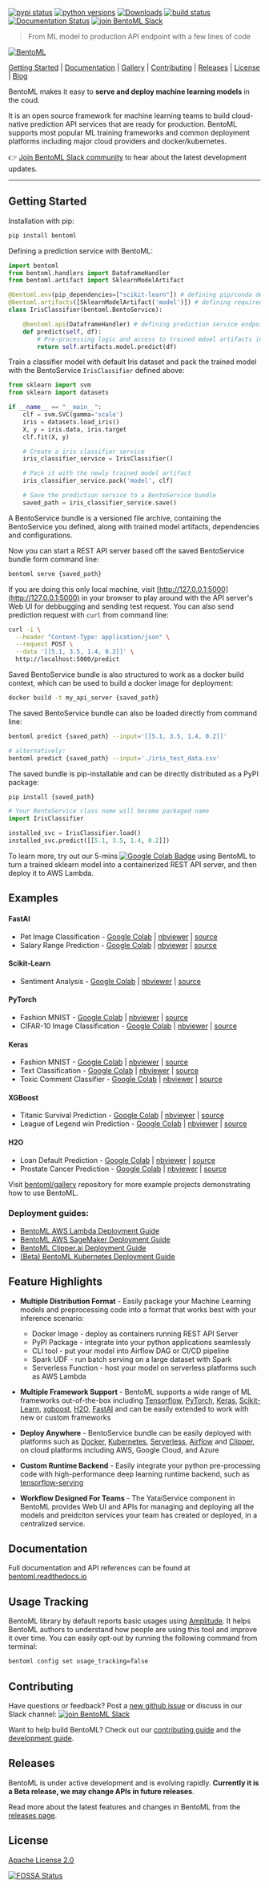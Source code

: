 [![pypi status](https://img.shields.io/pypi/v/bentoml.svg)](https://pypi.org/project/BentoML)
[![python versions](https://img.shields.io/pypi/pyversions/bentoml.svg)](https://travis-ci.org/bentoml/BentoML)
[![Downloads](https://pepy.tech/badge/bentoml)](https://pepy.tech/project/bentoml)
[![build status](https://travis-ci.org/bentoml/BentoML.svg?branch=master)](https://travis-ci.org/bentoml/BentoML)
[![Documentation Status](https://readthedocs.org/projects/bentoml/badge/?version=latest)](https://bentoml.readthedocs.io/en/latest/?badge=latest)
[![join BentoML Slack](https://badgen.net/badge/Join/BentoML%20Slack/cyan?icon=slack)](https://join.slack.com/t/bentoml/shared_invite/enQtNjcyMTY3MjE4NTgzLTU3ZDc1MWM5MzQxMWQxMzJiNTc1MTJmMzYzMTYwMjQ0OGEwNDFmZDkzYWQxNzgxYWNhNjAxZjk4MzI4OGY1Yjg)

> From ML model to production API endpoint with a few lines of code


[![BentoML](https://raw.githubusercontent.com/bentoml/BentoML/master/docs/_static/img/bentoml.png)](https://github.com/bentoml/BentoML)

[Getting Started](https://github.com/bentoml/BentoML#getting-started) | [Documentation](http://bentoml.readthedocs.io) | [Gallery](https://github.com/bentoml/gallery) | [Contributing](https://github.com/bentoml/BentoML#contributing) | [Releases](https://github.com/bentoml/BentoML#releases) | [License](https://github.com/bentoml/BentoML/blob/master/LICENSE) | [Blog](https://medium.com/bentoml)


BentoML makes it easy to __serve and deploy machine learning models__ in the coud.

It is an open source framework for machine learning teams to build cloud-native prediction API
services that are ready for production. BentoML supports most popular ML training frameworks
and common deployment platforms including major cloud providers and docker/kubernetes.

👉 [Join BentoML Slack community](https://join.slack.com/t/bentoml/shared_invite/enQtNjcyMTY3MjE4NTgzLTU3ZDc1MWM5MzQxMWQxMzJiNTc1MTJmMzYzMTYwMjQ0OGEwNDFmZDkzYWQxNzgxYWNhNjAxZjk4MzI4OGY1Yjg)
 to hear about the latest development updates.

---


## Getting Started

Installation with pip:
```bash
pip install bentoml
```

Defining a prediction service with BentoML:

```python
import bentoml
from bentoml.handlers import DataframeHandler
from bentoml.artifact import SklearnModelArtifact

@bentoml.env(pip_dependencies=["scikit-learn"]) # defining pip/conda dependencies to be packed
@bentoml.artifacts([SklearnModelArtifact('model')]) # defining required artifacts, typically trained models
class IrisClassifier(bentoml.BentoService):

    @bentoml.api(DataframeHandler) # defining prediction service endpoint and expected input format
    def predict(self, df):
        # Pre-processing logic and access to trained mdoel artifacts in API function
        return self.artifacts.model.predict(df)
```

Train a classifier model with default Iris dataset and pack the trained model
with the BentoService `IrisClassifier` defined above:

```python
from sklearn import svm
from sklearn import datasets

if __name__ == "__main__":
    clf = svm.SVC(gamma='scale')
    iris = datasets.load_iris()
    X, y = iris.data, iris.target
    clf.fit(X, y)

    # Create a iris classifier service
    iris_classifier_service = IrisClassifier()

    # Pack it with the newly trained model artifact
    iris_classifier_service.pack('model', clf)

    # Save the prediction service to a BentoService bundle
    saved_path = iris_classifier_service.save()
```

A BentoService bundle is a versioned file archive, containing the BentoService you
defined, along with trained model artifacts, dependencies and configurations.

Now you can start a REST API server based off the saved BentoService bundle form
command line:
```bash
bentoml serve {saved_path}
```

If you are doing this only local machine, visit [http://127.0.0.1:5000](http://127.0.0.1:5000)
in your browser to play around with the API server's Web UI for debbugging and
sending test request. You can also send prediction request with `curl` from command line:

```bash
curl -i \
  --header "Content-Type: application/json" \
  --request POST \
  --data '[[5.1, 3.5, 1.4, 0.2]]' \
  http://localhost:5000/predict
```

Saved BentoService bundle is also structured to work as a docker build context, which can be
used to build a docker image for deployment:
```bash
docker build -t my_api_server {saved_path}
```

The saved BentoService bundle can also be loaded directly from command line:
```bash
bentoml predict {saved_path} --input='[[5.1, 3.5, 1.4, 0.2]]'

# alternatively:
bentoml predict {saved_path} --input='./iris_test_data.csv'
```

The saved bundle is pip-installable and can be directly distributed as a PyPI package:
```bash
pip install {saved_path}
```
```python
# Your BentoService class name will become packaged name
import IrisClassifier

installed_svc = IrisClassifier.load()
installed_svc.predict([[5.1, 3.5, 1.4, 0.2]])
```

To learn more, try out our 5-mins
 [![Google Colab Badge](https://colab.research.google.com/assets/colab-badge.svg)](https://colab.research.google.com/github/bentoml/BentoML/blob/master/guides/quick-start/bentoml-quick-start-guide.ipynb) 
using BentoML to turn a trained sklearn model into a containerized REST API server, and then deploy it to AWS Lambda.


## Examples

#### FastAI

* Pet Image Classification - [Google Colab](https://colab.research.google.com/github/bentoml/gallery/blob/master/fast-ai/pet-image-classification/fast-ai-pet-image-classification.ipynb) | [nbviewer](https://nbviewer.jupyter.org/github/bentoml/gallery/blob/master/fast-ai/pet-image-classification/fast-ai-pet-image-classification.ipynb) | [source](https://github.com/bentoml/gallery/blob/master/fast-ai/pet-image-classification/fast-ai-pet-image-classification.ipynb)
* Salary Range Prediction - [Google Colab](https://colab.research.google.com/github/bentoml/gallery/blob/master/fast-ai/salary-range-prediction/fast-ai-salary-range-prediction.ipynb) | [nbviewer](https://nbviewer.jupyter.org/github/bentoml/gallery/blob/master/fast-ai/salary-range-prediction/fast-ai-salary-range-prediction.ipynb) | [source](https://github.com/bentoml/gallery/blob/master/fast-ai/salary-range-prediction/fast-ai-salary-range-prediction.ipynb)


#### Scikit-Learn

* Sentiment Analysis - [Google Colab](https://colab.research.google.com/github/bentoml/gallery/blob/master/scikit-learn/sentiment-analysis/sklearn-sentiment-analysis.ipynb) | [nbviewer](https://nbviewer.jupyter.org/github/bentoml/gallery/blob/master/scikit-learn/sentiment-analysis/sklearn-sentiment-analysis.ipynb) | [source](https://github.com/bentoml/gallery/blob/master/scikit-learn/sentiment-analysis/sklearn-sentiment-analysis.ipynb)


#### PyTorch

* Fashion MNIST - [Google Colab](https://colab.research.google.com/github/bentoml/gallery/blob/master/pytorch/fashion-mnist/pytorch-fashion-mnist.ipynb) | [nbviewer](https://nbviewer.jupyter.org/github/bentoml/gallery/blob/master/pytorch/fashion-mnist/pytorch-fashion-mnist.ipynb) | [source](https://github.com/bentoml/gallery/blob/master/pytorch/fashion-mnist/pytorch-fashion-mnist.ipynb)
* CIFAR-10 Image Classification - [Google Colab](https://colab.research.google.com/github/bentoml/gallery/blob/master/pytorch/cifar10-image-classification/pytorch-cifar10-image-classification.ipynb) | [nbviewer](https://nbviewer.jupyter.org/github/bentoml/gallery/blob/master/pytorch/cifar10-image-classification/pytorch-cifar10-image-classification.ipynb) | [source](https://github.com/bentoml/gallery/blob/master/pytorch/cifar10-image-classification/pytorch-cifar10-image-classification.ipynb)


#### Keras

* Fashion MNIST - [Google Colab](https://colab.research.google.com/github/bentoml/gallery/blob/master/keras/fashion-mnist/keras-fashion-mnist.ipynb) | [nbviewer](https://nbviewer.jupyter.org/github/bentoml/gallery/blob/master/keras/fashion-mnist/keras-fashion-mnist.ipynb) | [source](https://github.com/bentoml/gallery/blob/master/keras/fashion-mnist/keras-fashion-mnist.ipynb)
* Text Classification - [Google Colab](https://colab.research.google.com/github/bentoml/gallery/blob/master/keras/text-classification/keras-text-classification.ipynb) | [nbviewer](https://nbviewer.jupyter.org/github/bentoml/gallery/blob/master/keras/text-classification/keras-text-classification.ipynb) | [source](https://github.com/bentoml/gallery/blob/master/keras/text-classification/keras-text-classification.ipynb)
* Toxic Comment Classifier - [Google Colab](https://colab.research.google.com/github/bentoml/gallery/blob/master/keras/toxic-comment-classification/keras-toxic-comment-classification.ipynb) | [nbviewer](https://nbviewer.jupyter.org/github/bentoml/gallery/blob/master/keras/toxic-comment-classification/keras-toxic-comment-classification.ipynb) | [source](https://github.com/bentoml/gallery/blob/master/keras/toxic-comment-classification/keras-toxic-comment-classification.ipynb)


#### XGBoost

* Titanic Survival Prediction - [Google Colab](https://colab.research.google.com/github/bentoml/gallery/blob/master/xgboost/titanic-survival-prediction/xgboost-titanic-survival-prediction.ipynb) | [nbviewer](https://nbviewer.jupyter.org/github/bentoml/gallery/blob/master/xgboost/titanic-survival-prediction/xgboost-titanic-survival-prediction.ipynb) | [source](https://github.com/bentoml/gallery/blob/master/xgboost/titanic-survival-prediction/xgboost-titanic-survival-prediction.ipynb)
* League of Legend win Prediction - [Google Colab](https://colab.research.google.com/github/bentoml/gallery/blob/master/xgboost/league-of-legend-win-prediction/xgboost-league-of-legend-win-prediction.ipynb) | [nbviewer](https://nbviewer.jupyter.org/github/bentoml/gallery/blob/master/xgboost/league-of-legend-win-prediction/xgboost-league-of-legend-win-prediction.ipynb) | [source](https://github.com/bentoml/gallery/blob/master/xgboost/league-of-legend-win-prediction/xgboost-league-of-legend-win-prediction.ipynb)


#### H2O

* Loan Default Prediction - [Google Colab](https://colab.research.google.com/github/bentoml/gallery/blob/master/h2o/loan-prediction/h2o-loan-prediction.ipynb) | [nbviewer](https://nbviewer.jupyter.org/github/bentoml/gallery/blob/master/h2o/loan-prediction/h2o-loan-prediction.ipynb) | [source](https://github.com/bentoml/gallery/blob/master/h2o/loan-prediction/h2o-loan-prediction.ipynb)
* Prostate Cancer Prediction - [Google Colab](https://colab.research.google.com/github/bentoml/gallery/blob/master/h2o/prostate-cancer-classification/h2o-prostate-cancer-classification.ipynb) | [nbviewer](https://nbviewer.jupyter.org/github/bentoml/gallery/blob/master/h2o/prostate-cancer-classification/h2o-prostate-cancer-classification.ipynb) | [source](https://github.com/bentoml/gallery/blob/master/h2o/prostate-cancer-classification/h2o-prostate-cancer-classification.ipynb)

 Visit [bentoml/gallery](https://github.com/bentoml/gallery) repository for more
 example projects demonstrating how to use BentoML.


### Deployment guides:

- [BentoML AWS Lambda Deployment Guide](https://github.com/bentoml/BentoML/blob/master/guides/deployment/deploy-with-serverless)
- [BentoML AWS SageMaker Deployment Guide](https://github.com/bentoml/BentoML/blob/master/guides/deployment/deploy-with-sagemaker)
- [BentoML Clipper.ai Deployment Guide](https://github.com/bentoml/BentoML/blob/master/guides/deployment/deploy-with-clipper/bentoml-clipper-deployment-guide.ipynb)
- [(Beta) BentoML Kubernetes Deployment Guide](https://github.com/bentoml/BentoML/tree/master/guides/deployment/deploy-with-kubernetes)


## Feature Highlights


* __Multiple Distribution Format__ - Easily package your Machine Learning models
  and preprocessing code into a format that works best with your inference scenario:
  * Docker Image - deploy as containers running REST API Server
  * PyPI Package - integrate into your python applications seamlessly
  * CLI tool - put your model into Airflow DAG or CI/CD pipeline
  * Spark UDF - run batch serving on a large dataset with Spark
  * Serverless Function - host your model on serverless platforms such as AWS Lambda

* __Multiple Framework Support__ - BentoML supports a wide range of ML frameworks
  out-of-the-box including [Tensorflow](https://github.com/tensorflow/tensorflow/),
  [PyTorch](https://github.com/pytorch/pytorch),
  [Keras](https://keras.io/),
  [Scikit-Learn](https://github.com/scikit-learn/scikit-learn),
  [xgboost](https://github.com/dmlc/xgboost),
  [H2O](https://github.com/h2oai/h2o-3),
  [FastAI](https://github.com/fastai/fastai) and can be easily extended to work
  with new or custom frameworks

* __Deploy Anywhere__ - BentoService bundle can be easily deployed with
  platforms such as [Docker](https://www.docker.com/),
  [Kubernetes](https://kubernetes.io/),
  [Serverless](https://github.com/serverless/serverless),
  [Airflow](https://airflow.apache.org) and [Clipper](http://clipper.ai),
  on cloud platforms including AWS, Google Cloud, and Azure

* __Custom Runtime Backend__ - Easily integrate your python pre-processing code with
  high-performance deep learning runtime backend, such as
  [tensorflow-serving](https://github.com/tensorflow/serving)

* __Workflow Designed For Teams__ - The YataiService component in BentoML provides
  Web UI and APIs for managing and deploying all the models and preidciton services
  your team has created or deployed, in a centralized service.


## Documentation

Full documentation and API references can be found at [bentoml.readthedocs.io](http://bentoml.readthedocs.io)


## Usage Tracking

BentoML library by default reports basic usages using
[Amplitude](https://amplitude.com). It helps BentoML authors to understand how
people are using this tool and improve it over time. You can easily opt-out by
running the following command from terminal:

```bash
bentoml config set usage_tracking=false
```

## Contributing

Have questions or feedback? Post a [new github issue](https://github.com/bentoml/BentoML/issues/new/choose)
or discuss in our Slack channel: [![join BentoML Slack](https://badgen.net/badge/Join/BentoML%20Slack/cyan?icon=slack)](https://join.slack.com/t/bentoml/shared_invite/enQtNjcyMTY3MjE4NTgzLTU3ZDc1MWM5MzQxMWQxMzJiNTc1MTJmMzYzMTYwMjQ0OGEwNDFmZDkzYWQxNzgxYWNhNjAxZjk4MzI4OGY1Yjg)

Want to help build BentoML? Check out our
[contributing guide](https://github.com/bentoml/BentoML/blob/master/CONTRIBUTING.md) and the
[development guide](https://github.com/bentoml/BentoML/blob/master/DEVELOPMENT.md).

## Releases

BentoML is under active development and is evolving rapidly. **Currently it is a
Beta release, we may change APIs in future releases**.

Read more about the latest features and changes in BentoML from the [releases page](https://github.com/bentoml/BentoML/releases).


## License

[Apache License 2.0](https://github.com/bentoml/BentoML/blob/master/LICENSE)

[![FOSSA Status](https://app.fossa.io/api/projects/git%2Bgithub.com%2Fbentoml%2FBentoML.svg?type=large)](https://app.fossa.io/projects/git%2Bgithub.com%2Fbentoml%2FBentoML?ref=badge_large)
